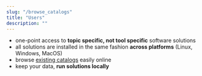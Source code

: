 ```yaml
---
slug: "/browse_catalogs"
title: "Users"
description: ""
---
```

- one-point access to **topic specific, not tool specific** software solutions
- all solutions are installed in the same fashion **across platforms** (Linux, Windows, MacOS)
- browse [existing catalogs](#catalogs) easily online
- keep your data, **run solutions locally**